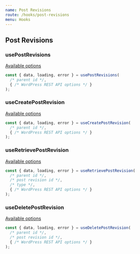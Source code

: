 ```yaml
---
name: Post Revisions
route: /hooks/post-revisions
menu: Hooks
---
```


## Post Revisions

### usePostRevisions

[Available options](https://developer.wordpress.org/rest-api/reference/post-revisions/#list-post-revisions)

```jsx
const { data, loading, error } = usePostRevisions(
  /* parent id */,
  { /* WordPress REST API options */ }
);
```

### useCreatePostRevision

[Available options](https://developer.wordpress.org/rest-api/reference/post-revisions/#create-a-post-revision)

```jsx
const { data, loading, error } = useCreatePostRevision(
  /* parent id */,
  { /* WordPress REST API options */ }
);
```

### useRetrievePostRevision

[Available options](https://developer.wordpress.org/rest-api/reference/post-revisions/#retrieve-a-post-revision)

```jsx
const { data, loading, error } = useRetrievePostRevision(
  /* parent id */,
  /* post revision id */,
  /* type */,
  { /* WordPress REST API options */ }
);
```

### useDeletePostRevision

[Available options](https://developer.wordpress.org/rest-api/reference/post-revisions/#delete-a-post-revision)

```jsx
const { data, loading, error } = useDeletePostRevision(
  /* parent id */,
  /* post revision id */,
  { /* WordPress REST API options */ }
);
```
